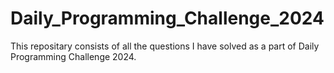 # Daily_Programming_Challenge_2024
This repositary consists of all the questions I have solved as a part of Daily Programming Challenge 2024. 
